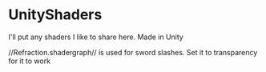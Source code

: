 # UnityShaders
I'll put any shaders I like to share here. Made in Unity

//Refraction.shadergraph//
is used for sword slashes. Set it to transparency for it to work
